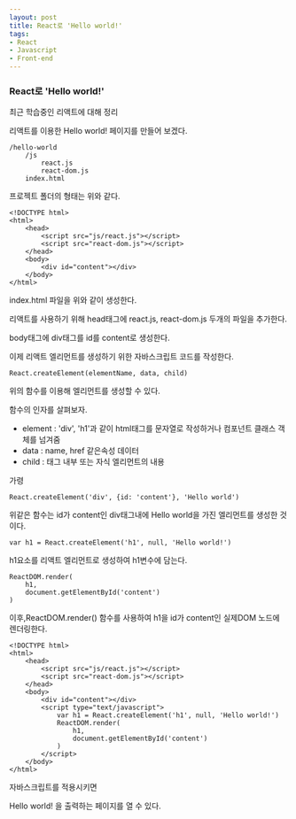```yaml
---
layout: post
title: React로 'Hello world!'
tags:
- React
- Javascript
- Front-end
---
```


### React로 'Hello world!'

최근 학습중인 리액트에 대해 정리



리액트를 이용한 Hello world! 페이지를 만들어 보겠다.

```
/hello-world
	/js
		react.js
		react-dom.js
	index.html
```

프로젝트 폴더의 형태는 위와 같다.



```
<!DOCTYPE html>
<html>
    <head>
        <script src="js/react.js"></script>
        <script src="react-dom.js"></script>
    </head>
    <body>
        <div id="content"></div>
    </body>
</html>
```

index.html 파일을 위와 같이 생성한다. 

리액트를 사용하기 위해 head태그에 react.js, react-dom.js 두개의 파일을 추가한다. 

body태그에 div태그를 id를 content로 생성한다.



이제 리액트 엘리먼트를 생성하기 위한 자바스크립트 코드를 작성한다.

```
React.createElement(elementName, data, child)
```

위의 함수를 이용해 엘리먼트를 생성할 수 있다.

함수의 인자를 살펴보자.

- element : 'div', 'h1'과 같이 html태그를 문자열로 작성하거나 컴포넌트 클래스 객체를 넘겨줌
- data :  name, href 같은속성 데이터
- child : 태그 내부 또는 자식 엘리먼트의 내용

가령 

```
React.createElement('div', {id: 'content'}, 'Hello world')
```

위같은 함수는 id가 content인 div태그내에 Hello world을 가진 엘리먼트를 생성한 것이다.



```
var h1 = React.createElement('h1', null, 'Hello world!')
```

h1요소를 리액트 엘리먼트로 생성하여 h1변수에 담는다.

```
ReactDOM.render(
	h1,
	document.getElementById('content')
)
```

이후,ReactDOM.render() 함수를 사용하여 h1을 id가 content인 실제DOM 노드에 렌더링한다.



```
<!DOCTYPE html>
<html>
    <head>
        <script src="js/react.js"></script>
        <script src="react-dom.js"></script>
    </head>
    <body>
        <div id="content"></div>
        <script type="text/javascript">
            var h1 = React.createElement('h1', null, 'Hello world!')
            ReactDOM.render(
                h1,
                document.getElementById('content')
            )
        </script>
    </body>
</html>
```

자바스크립트를 적용시키면 

Hello world! 을 출력하는 페이지를 열 수 있다.
